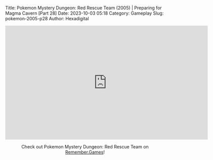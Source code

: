 Title: Pokemon Mystery Dungeon: Red Rescue Team (2005) | Preparing for Magma Cavern [Part 28]
Date: 2023-10-03 05:18
Category: Gameplay
Slug: pokemon-2005-p28
Author: Hexadigital

<center><iframe src="https://www.youtube.com/embed/RyO3LlSn9WU?feature=oembed" allow="accelerometer; autoplay; encrypted-media; gyroscope; picture-in-picture" width="640" height="360" frameborder="0"></iframe>

Check out Pokemon Mystery Dungeon: Red Rescue Team on [Remember.Games](https://remember.games/game/382/pokemon-mystery-dungeon-red-rescue-team/)!</center>